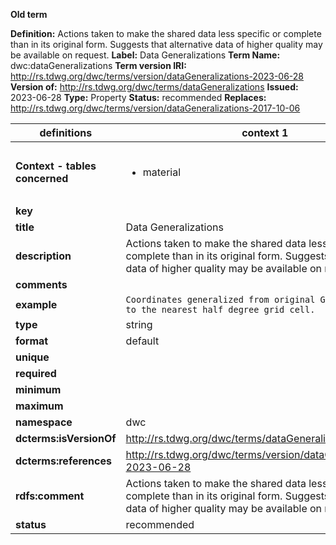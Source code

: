**Old term**

**Definition:** Actions taken to make the shared data less specific or complete than in its original form. Suggests that alternative data of higher quality may be available on request.
**Label:** Data Generalizations
**Term Name:** dwc:dataGeneralizations
**Term version IRI:** http://rs.tdwg.org/dwc/terms/version/dataGeneralizations-2023-06-28
**Version of:** http://rs.tdwg.org/dwc/terms/dataGeneralizations
**Issued:** 2023-06-28
**Type:** Property
**Status:** recommended
**Replaces:** http://rs.tdwg.org/dwc/terms/version/dataGeneralizations-2017-10-06


| definitions | context 1 |context 2 |
|-|-|-|
| **Context - tables concerned** | <ul><li>material</li></ul> | <ul><li>event</li><li>occurrence</li><li>survey</li></ul> |
| **key** |  |  |
| **title** | Data Generalizations | Data Generalizations |
| **description** | Actions taken to make the shared data less specific or complete than in its original form. Suggests that alternative data of higher quality may be available on request. | Actions taken to make the shared data less specific or complete than in its original form. Suggests that alternative data of higher quality may be available on request. |
| **comments** |  |  |
| **example** | `Coordinates generalized from original GPS coordinates to the nearest half degree grid cell.` | `coordinates generalized from original GPS coordinates to the nearest half degree grid cell` |
| **type** | string | string |
| **format** | default | default |
| **unique** |  |  |
| **required** |  |  |
| **minimum** |  |  |
| **maximum** |  |  |
| **namespace** | dwc | dwc |
| **dcterms:isVersionOf** | http://rs.tdwg.org/dwc/terms/dataGeneralizations | http://rs.tdwg.org/dwc/terms/dataGeneralizations |
| **dcterms:references** | http://rs.tdwg.org/dwc/terms/version/dataGeneralizations-2023-06-28 | http://rs.tdwg.org/dwc/terms/version/dataGeneralizations-2023-06-28 |
| **rdfs:comment** | Actions taken to make the shared data less specific or complete than in its original form. Suggests that alternative data of higher quality may be available on request. | Actions taken to make the shared data less specific or complete than in its original form. Suggests that alternative data of higher quality may be available on request. |
| **status** | recommended | recommended |
